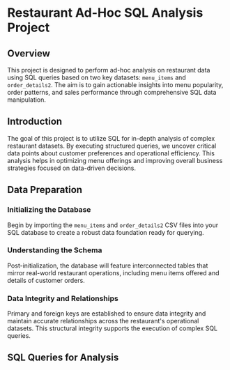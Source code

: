 # Restaurant Ad-Hoc SQL Analysis Project

## Overview
This project is designed to perform ad-hoc analysis on restaurant data using SQL queries based on two key datasets: `menu_items` and `order_details2`. The aim is to gain actionable insights into menu popularity, order patterns, and sales performance through comprehensive SQL data manipulation.

## Introduction
The goal of this project is to utilize SQL for in-depth analysis of complex restaurant datasets. By executing structured queries, we uncover critical data points about customer preferences and operational efficiency. This analysis helps in optimizing menu offerings and improving overall business strategies focused on data-driven decisions.

## Data Preparation
### Initializing the Database
Begin by importing the `menu_items` and `order_details2` CSV files into your SQL database to create a robust data foundation ready for querying.

### Understanding the Schema
Post-initialization, the database will feature interconnected tables that mirror real-world restaurant operations, including menu items offered and details of customer orders.

### Data Integrity and Relationships
Primary and foreign keys are established to ensure data integrity and maintain accurate relationships across the restaurant's operational datasets. This structural integrity supports the execution of complex SQL queries.

## SQL Queries for Analysis


